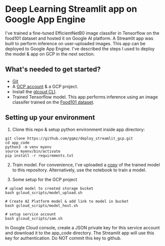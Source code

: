 # Deep Learning Streamlit app on Google App Engine

I've trained a fine-tuned EfficientNetB0 image classifer in Tensorflow on the food101 dataset and hosted it on Google AI platform. A Streamlit app was built to perform inference on user-uploaded images. This app can be deployed to Google App Engine. I've described the steps I used to deploy the model & app on GCP in the next section.

## What's needed to get started?
- [Git](https://git-scm.com/)
- A [GCP account](https://cloud.google.com/gcp) & a GCP project.
- Install the [glcoud CLI](https://cloud.google.com/sdk/docs/install).
- Trained Tensorflow model. This app performs inference using an image classifer trained on the [Food101 dataset](https://www.tensorflow.org/datasets/catalog/food101).

## Setting up your environment

1. Clone this repo & setup python environment inside app directory:
```
git clone https://github.com/gqmz/deploy_streamlit_gcp.git
cd app_code
python3 -m venv myenv
source myenv/bin/activate
pip install -r requirements.txt
```

2. Train model. For convenience, I've uploaded a [copy](model) of the trained model to this repository. Alternatively, use the notebook to train a model.

3. Some setup for the GCP project
```
# upload model to created storage bucket
bash gcloud_scripts/model_upload.sh

# Create AI Platform model & add link to model in bucket 
bash gcloud_scripts/model_host.sh

# setup service account
bash glcoud_scripts/sam.sh
```
In Google Cloud console, create a JSON private key for this service account and download it to the app_code directory. The Streamlit app will use this key for authentication. Do NOT commit this key to github.


